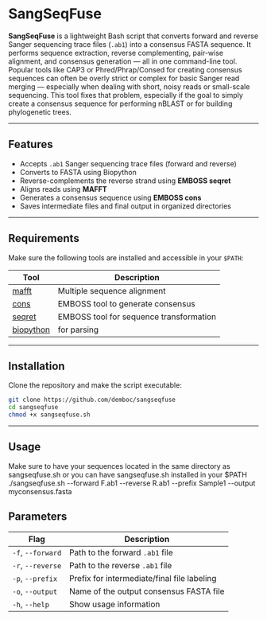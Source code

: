 # SangSeqFuse

**SangSeqFuse** is a lightweight Bash script that converts forward and reverse Sanger sequencing trace files (`.ab1`) into a consensus FASTA sequence. It performs sequence extraction, reverse complementing, pair-wise alignment, and consensus generation — all in one command-line tool. Popular tools like CAP3 or Phred/Phrap/Consed for creating consensus sequences can often be overly strict or complex for basic Sanger read merging — especially when dealing with short, noisy reads or small-scale sequencing. This tool fixes that problem, especially if the goal to simply create a consensus sequence for performing nBLAST or for building phylogenetic trees.

---

## Features

- Accepts `.ab1` Sanger sequencing trace files (forward and reverse)
- Converts to FASTA using Biopython
- Reverse-complements the reverse strand using **EMBOSS seqret**
- Aligns reads using **MAFFT**
- Generates a consensus sequence using **EMBOSS cons**
- Saves intermediate files and final output in organized directories

---

## Requirements

Make sure the following tools are installed and accessible in your `$PATH`:

| Tool        | Description                              |
|-------------|------------------------------------------|
| [mafft](https://mafft.cbrc.jp/alignment/software/)     | Multiple sequence alignment              |
| [cons](https://www.bioinformatics.nl/cgi-bin/emboss/help/cons)      | EMBOSS tool to generate consensus        |
| [seqret](https://www.bioinformatics.nl/cgi-bin/emboss/help/seqret)    | EMBOSS tool for sequence transformation  |
| [biopython](https://biopython.org/)   | for parsing |

---
 
## Installation

Clone the repository and make the script executable:

```bash
git clone https://github.com/demboc/sangseqfuse
cd sangseqfuse
chmod +x sangseqfuse.sh
```
---

## Usage

Make sure to have your sequences located in the same directory as sangseqfuse.sh or you can have sangseqfuse.sh installed in your $PATH
./sangseqfuse.sh --forward F.ab1 --reverse R.ab1 --prefix Sample1 --output myconsensus.fasta



## Parameters

| Flag              | Description                                 |
| ----------------- | ------------------------------------------- |
| `-f`, `--forward` | Path to the forward `.ab1` file             |
| `-r`, `--reverse` | Path to the reverse `.ab1` file             |
| `-p`, `--prefix`  | Prefix for intermediate/final file labeling |
| `-o`, `--output`  | Name of the output consensus FASTA file     |
| `-h`, `--help`    | Show usage information                      |


